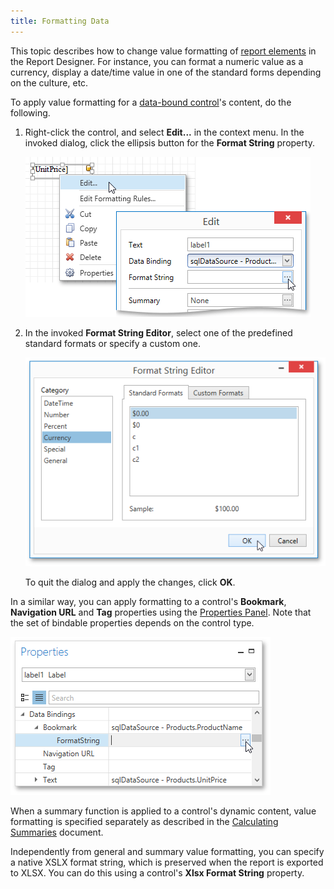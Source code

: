 ```yaml
---
title: Formatting Data
---
```

This topic describes how to change value formatting of [report elements](../../../../../../interface-elements-for-desktop/articles/report-designer/report-designer-for-wpf/report-elements/report-controls.md) in the Report Designer. For instance, you can format a numeric value as a currency, display a date/time value in one of the standard forms depending on the culture, etc.

To apply value formatting for a [data-bound control](../../../../../../interface-elements-for-desktop/articles/report-designer/report-designer-for-wpf/creating-reports/providing-data/binding-report-controls-to-data.md)'s content, do the following.
1. Right-click the control, and select **Edit...** in the context menu. In the invoked dialog, click the ellipsis button for the **Format String** property.
	
	![EUD_WpfReportDersigner_Formatting_1](../../../../../images/Img123603.png)
2. In the invoked **Format String Editor**, select one of the predefined standard formats or specify a custom one.
	
	![EUD_WpfReportDersigner_Formatting_2](../../../../../images/Img123604.png)
	
	To quit the dialog and apply the changes, click **OK**.

In a similar way, you can apply formatting to a control's **Bookmark**, **Navigation URL** and **Tag** properties using the [Properties Panel](../../../../../../interface-elements-for-desktop/articles/report-designer/report-designer-for-wpf/interface-elements/properties-panel.md). Note that the set of bindable properties depends on the control type.

![EUD_WpfReportDersigner_Formatting_3](../../../../../images/Img123607.png)

When a summary function is applied to a control's dynamic content, value formatting is specified separately as described in the [Calculating Summaries](../../../../../../interface-elements-for-desktop/articles/report-designer/report-designer-for-wpf/creating-reports/shaping-data/calculating-summaries.md) document.

Independently from general and summary value formatting, you can specify a native XSLX format string, which is preserved when the report is exported to XLSX. You can do this using a control's **Xlsx Format String** property.